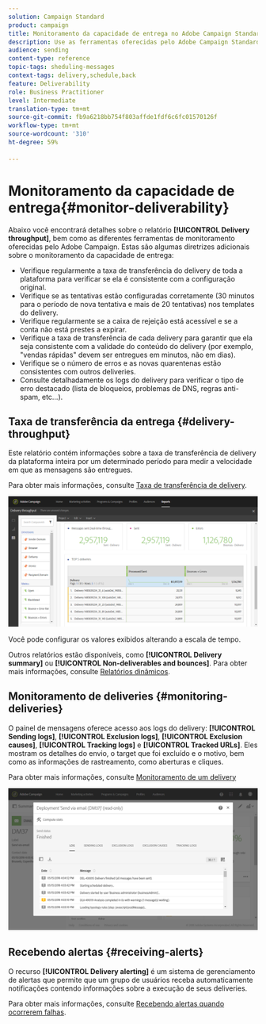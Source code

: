 ```yaml
---
solution: Campaign Standard
product: campaign
title: Monitoramento da capacidade de entrega no Adobe Campaign Standard
description: Use as ferramentas oferecidas pelo Adobe Campaign Standard para monitorar a capacidade de entrega da sua plataforma.
audience: sending
content-type: reference
topic-tags: sheduling-messages
context-tags: delivery,schedule,back
feature: Deliverability
role: Business Practitioner
level: Intermediate
translation-type: tm+mt
source-git-commit: fb9a6218bb754f803affde1fdf6c6fc01570126f
workflow-type: tm+mt
source-wordcount: '310'
ht-degree: 59%

---
```



# Monitoramento da capacidade de entrega{#monitor-deliverability}

Abaixo você encontrará detalhes sobre o relatório **[!UICONTROL Delivery throughput]**, bem como as diferentes ferramentas de monitoramento oferecidas pelo Adobe Campaign. Estas são algumas diretrizes adicionais sobre o monitoramento da capacidade de entrega:
* Verifique regularmente a taxa de transferência do delivery de toda a plataforma para verificar se ela é consistente com a configuração original.
* Verifique se as tentativas estão configuradas corretamente (30 minutos para o período de nova tentativa e mais de 20 tentativas) nos templates do delivery.
* Verifique regularmente se a caixa de rejeição está acessível e se a conta não está prestes a expirar.
* Verifique a taxa de transferência de cada delivery para garantir que ela seja consistente com a validade do conteúdo do delivery (por exemplo, &quot;vendas rápidas&quot; devem ser entregues em minutos, não em dias).
* Verifique se o número de erros e as novas quarentenas estão consistentes com outros deliveries.
* Consulte detalhadamente os logs do delivery para verificar o tipo de erro destacado (lista de bloqueios, problemas de DNS, regras anti-spam, etc…).

## Taxa de transferência da entrega {#delivery-throughput}

Este relatório contém informações sobre a taxa de transferência de delivery da plataforma inteira por um determinado período para medir a velocidade em que as mensagens são entregues.

Para obter mais informações, consulte [Taxa de transferência de delivery](../../reporting/using/delivery-throughput.md).

![](assets/delivery_reports_1.png)

Você pode configurar os valores exibidos alterando a escala de tempo.

Outros relatórios estão disponíveis, como **[!UICONTROL Delivery summary]** ou **[!UICONTROL Non-deliverables and bounces]**. Para obter mais informações, consulte [Relatórios dinâmicos](../../reporting/using/about-dynamic-reports.md).

## Monitoramento de deliveries {#monitoring-deliveries}

O painel de mensagens oferece acesso aos logs do delivery: **[!UICONTROL Sending logs]**, **[!UICONTROL Exclusion logs]**, **[!UICONTROL Exclusion causes]**, **[!UICONTROL Tracking logs]** e **[!UICONTROL Tracked URLs]**. Eles mostram os detalhes do envio, o target que foi excluído e o motivo, bem como as informações de rastreamento, como aberturas e cliques.

Para obter mais informações, consulte [Monitoramento de um delivery](../../sending/using/monitoring-a-delivery.md)

![](assets/sending_delivery1.png)

## Recebendo alertas {#receiving-alerts}

O recurso **[!UICONTROL Delivery alerting]** é um sistema de gerenciamento de alertas que permite que um grupo de usuários receba automaticamente notificações contendo informações sobre a execução de seus deliveries.

Para obter mais informações, consulte [Recebendo alertas quando ocorrerem falhas](../../sending/using/receiving-alerts-when-failures-happen.md).

<!--## External tools (#external-tools)

### Signal Spam {#signal-spam}

Signal Spam is a French service which offers anonymized feedback loop reporting for French ISPs (Orange, SFR).

This service allows you to follow the reputation of the French ISPs and track customers' activity evolution.

Signal Spam also provides direct complaints that end users log through a dedicated interface. Those complaints are then quarantined from the email address database.

### 250ok {#solution-250ok}

250ok is a monitoring solution which provides IP and domain denylists, as well as reputation indicators.

The information provided is real-time, which allows for a pro-active assistance. 250ok a complementary solution to the Adobe deliverability internal tools.-->
